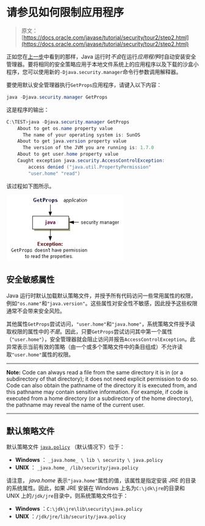 # 请参见如何限制应用程序

> 原文： [https://docs.oracle.com/javase/tutorial/security/tour2/step2.html](https://docs.oracle.com/javase/tutorial/security/tour2/step2.html)

正如您在[上一步](step1.html)中看到的那样，Java 运行时*不会*在运行*应用程序*时自动安装安全管理器。要将相同的安全策略应用于本地文件系统上的应用程序以及下载的沙盒小程序，您可以使用新的`-Djava.security.manager`命令行参数调用解释器。

要使用默认安全管理器执行`GetProps`应用程序，请键入以下内容：

```java
java -Djava.security.manager GetProps

```

这是程序的输出：

```java
C:\TEST>java -Djava.security.manager GetProps
    About to get os.name property value
      The name of your operating system is: SunOS
    About to get java.version property value
      The version of the JVM you are running is: 1.7.0
    About to get user.home property value
    Caught exception java.security.AccessControlException:
        access denied ("java.util.PropertyPermission"
        "user.home" "read")

```

该过程如下图所示。

![the application is prevented from reading the properties](img/327b81e3689af563e10f9389f4009f59.jpg)

## 安全敏感属性

Java 运行时默认加载默认策略文件，并授予所有代码访问一些常用属性的权限，例如`"os.name"`和`"java.version"`。这些属性对安全性不敏感，因此授予这些权限通常不会带来安全风险。

其他属性`GetProps`尝试访问，`"user.home"`和`"java.home"`，系统策略文件授予读取权限的属性中的*不是*。因此，只要`GetProps`尝试访问其中第一个属性（`"user.home"`），安全管理器就会阻止访问并报告`AccessControlException`。此异常表示当前有效的策略（由一个或多个策略文件中的条目组成）不允许读取`"user.home"`属性的权限。

* * *

**Note:** Code can always read a file from the same directory it is in (or a subdirectory of that directory); it does not need explicit permission to do so. Code can also obtain the pathname of the directory it is executed from, and this pathname may contain sensitive information. For example, if code is executed from a home directory (or a subdirectory of the home directory), the pathname may reveal the name of the current user.

* * *

## 默认策略文件

默认策略文件 [`java.policy`](examples/java.policy) （默认情况下）位于：

*   **Windows** ： `_java.home_ \ lib \ security \ java.policy`
*   **UNIX** ： `_java.home_ /lib/security/java.policy`

请注意， _java.home_ 表示`"java.home"`属性的值，该属性是指定安装 JRE 的目录的系统属性。因此，如果 JRE 安装在 Windows 上名为`C:\jdk\jre`的目录和 UNIX 上的`/jdk/jre`目录中，则系统策略文件位于：

*   **Windows** ：`C:\jdk\jre\lib\security\java.policy`
*   **UNIX** ：`/jdk/jre/lib/security/java.policy`